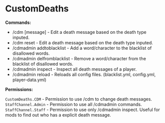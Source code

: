 # CustomDeaths

**Commands:**
- /cdm <death type> [message] - Edit a death message based on the death type inputed.
- /cdm <death type> reset - Edit a death message based on the death type inputed.
- /cdmadmin addtoblacklist - Add a word/character to the blacklist of disallowed words.
- /cdmadmin delfromblacklist - Remove a word/character from the blacklist of disallowed words.
- /cdmadmin inspect <player> - Inspect all death messages of a player.
- /cdmadmin reload - Reloads all config files. (blacklist.yml, config.yml, player-data.yml)

**Permissions:**

`CustomDeaths.CDM` - Permission to use /cdm to change death messages.
`StaffChannel.Admin` - Permission to use all /cdmadmin commands.
`StaffChannel.Staff` - Permission to use only /cdmadmin inspect. Useful for mods to find out who has a explicit death message.
